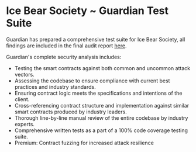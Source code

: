 # Ice Bear Society ~ Guardian Test Suite

Guardian has prepared a comprehensive test suite for Ice Bear Society, all findings are included in the final audit report [here](https://github.com/GuardianAudits/Audits/IceBearSociety_Audit).


Guardian's complete security analysis includes:

- Testing the smart contracts against both common and uncommon attack vectors.
- Assessing the codebase to ensure compliance with current best practices and industry standards.
- Ensuring contract logic meets the specifications and intentions of the client.
- Cross-referencing contract structure and implementation against similar smart contracts produced by industry leaders.
- Thorough line-by-line manual review of the entire codebase by industry experts.
- Comprehensive written tests as a part of a 100% code coverage testing suite.
- Premium: Contract fuzzing for increased attack resilience
